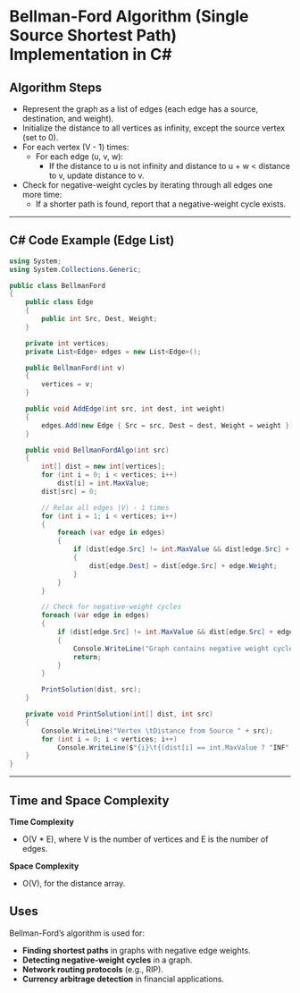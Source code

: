 # Bellman-Ford Algorithm (Single Source Shortest Path) Implementation in C#

## Algorithm Steps

- Represent the graph as a list of edges (each edge has a source, destination, and weight).
- Initialize the distance to all vertices as infinity, except the source vertex (set to 0).
- For each vertex (V - 1) times:
  - For each edge (u, v, w):
    - If the distance to u is not infinity and distance to u + w < distance to v, update distance to v.
- Check for negative-weight cycles by iterating through all edges one more time:
  - If a shorter path is found, report that a negative-weight cycle exists.

---

## C# Code Example (Edge List)

```csharp
using System;
using System.Collections.Generic;

public class BellmanFord
{
    public class Edge
    {
        public int Src, Dest, Weight;
    }

    private int vertices;
    private List<Edge> edges = new List<Edge>();

    public BellmanFord(int v)
    {
        vertices = v;
    }

    public void AddEdge(int src, int dest, int weight)
    {
        edges.Add(new Edge { Src = src, Dest = dest, Weight = weight });
    }

    public void BellmanFordAlgo(int src)
    {
        int[] dist = new int[vertices];
        for (int i = 0; i < vertices; i++)
            dist[i] = int.MaxValue;
        dist[src] = 0;

        // Relax all edges |V| - 1 times
        for (int i = 1; i < vertices; i++)
        {
            foreach (var edge in edges)
            {
                if (dist[edge.Src] != int.MaxValue && dist[edge.Src] + edge.Weight < dist[edge.Dest])
                {
                    dist[edge.Dest] = dist[edge.Src] + edge.Weight;
                }
            }
        }

        // Check for negative-weight cycles
        foreach (var edge in edges)
        {
            if (dist[edge.Src] != int.MaxValue && dist[edge.Src] + edge.Weight < dist[edge.Dest])
            {
                Console.WriteLine("Graph contains negative weight cycle");
                return;
            }
        }

        PrintSolution(dist, src);
    }

    private void PrintSolution(int[] dist, int src)
    {
        Console.WriteLine("Vertex \tDistance from Source " + src);
        for (int i = 0; i < vertices; i++)
            Console.WriteLine($"{i}\t{(dist[i] == int.MaxValue ? "INF" : dist[i].ToString())}");
    }
}
```

---

## Time and Space Complexity

**Time Complexity**

- O(V \* E), where V is the number of vertices and E is the number of edges.

**Space Complexity**

- O(V), for the distance array.

## Uses

Bellman-Ford’s algorithm is used for:

- **Finding shortest paths** in graphs with negative edge weights.
- **Detecting negative-weight cycles** in a graph.
- **Network routing protocols** (e.g., RIP).
- **Currency arbitrage detection** in financial applications.
